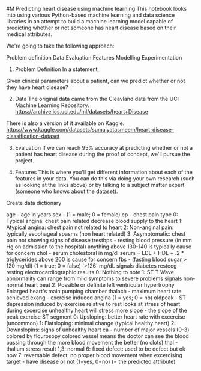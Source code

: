 #M Predicting heart disease using machine learning
This notebook looks into using various Python-based machine learning and data science libraries in an attempt to build a machine learning model capable of predicting whether or not someone has heart disease based on their medical attributes.

We're going to take the following approach:

Problem definition
Data
Evaluation
Features
Modelling
Experimentation
1. Problem Definition
In a statement,

Given clinical parameters about a patient, can we predict whether or not they have heart disease?

2. Data
The original data came from the Cleavland data from the UCI Machine Learning Repository. https://archive.ics.uci.edu/ml/datasets/heart+Disease

There is also a version of it available on Kaggle. https://www.kaggle.com/datasets/sumaiyatasmeem/heart-disease-classification-dataset

3. Evaluation
If we can reach 95% accuracy at predicting whether or not a patient has heart disease during the proof of concept, we'll pursue the project.

4. Features
This is where you'll get different information about each of the features in your data. You can do this via doing your own research (such as looking at the links above) or by talking to a subject matter expert (someone who knows about the dataset).

Create data dictionary

age - age in years
sex - (1 = male; 0 = female)
cp - chest pain type
0: Typical angina: chest pain related decrease blood supply to the heart
1: Atypical angina: chest pain not related to heart
2: Non-anginal pain: typically esophageal spasms (non heart related)
3: Asymptomatic: chest pain not showing signs of disease
trestbps - resting blood pressure (in mm Hg on admission to the hospital) anything above 130-140 is typically cause for concern
chol - serum cholestoral in mg/dl
serum = LDL + HDL + .2 * triglycerides
above 200 is cause for concern
fbs - (fasting blood sugar > 120 mg/dl) (1 = true; 0 = false)
'>126' mg/dL signals diabetes
restecg - resting electrocardiographic results
0: Nothing to note
1: ST-T Wave abnormality
can range from mild symptoms to severe problems
signals non-normal heart beat
2: Possible or definite left ventricular hypertrophy
Enlarged heart's main pumping chamber
thalach - maximum heart rate achieved
exang - exercise induced angina (1 = yes; 0 = no)
oldpeak - ST depression induced by exercise relative to rest looks at stress of heart during excercise unhealthy heart will stress more
slope - the slope of the peak exercise ST segment
0: Upsloping: better heart rate with excercise (uncommon)
1: Flatsloping: minimal change (typical healthy heart)
2: Downslopins: signs of unhealthy heart
ca - number of major vessels (0-3) colored by flourosopy
colored vessel means the doctor can see the blood passing through
the more blood movement the better (no clots)
thal - thalium stress result
1,3: normal
6: fixed defect: used to be defect but ok now
7: reversable defect: no proper blood movement when excercising
target - have disease or not (1=yes, 0=no) (= the predicted attribute)
